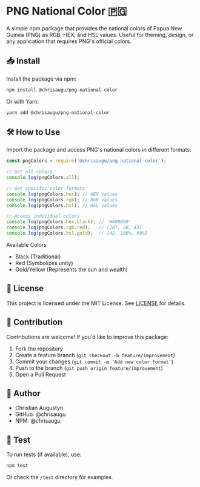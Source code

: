 # PNG National Color 🇵🇬

A simple npm package that provides the national colors of Papua New Guinea (PNG) as RGB, HEX, and HSL values. Useful for theming, design, or any application that requires PNG's official colors.

## 📥 Install
Install the package via npm:

```bash
npm install @chrisaugu/png-national-color
```
Or with Yarn:

```bash
yarn add @chrisaugu/png-national-color
```
## 🛠 How to Use
Import the package and access PNG's national colors in different formats:

```javascript
const pngColors = require('@chrisaugu/png-national-color');

// Get all colors
console.log(pngColors.all); 

// Get specific color formats
console.log(pngColors.hex); // HEX values
console.log(pngColors.rgb); // RGB values
console.log(pngColors.hsl); // HSL values

// Access individual colors
console.log(pngColors.hex.black); // '#000000'
console.log(pngColors.rgb.red);   // [207, 20, 43]
console.log(pngColors.hsl.gold);  // [42, 100%, 50%]
```

Available Colors
* Black (Traditional)
* Red (Symbolizes unity)
* Gold/Yellow (Represents the sun and wealth)

## 📜 License
This project is licensed under the MIT License. See [LICENSE](./LICENSE) for details.

## 🤝 Contribution
Contributions are welcome! If you'd like to improve this package:
1. Fork the repository
2. Create a feature branch (`git checkout -b feature/improvement`)
3. Commit your changes (`git commit -m 'Add new color format'`)
4. Push to the branch (`git push origin feature/improvement`)
5. Open a Pull Request

## 👤 Author
* Christian Augustyn
* GitHub: @chrisaugu
* NPM: @chrisaugu

## 🧪 Test
To run tests (if available), use:

```bash
npm test
```
Or check the `/test` directory for examples.